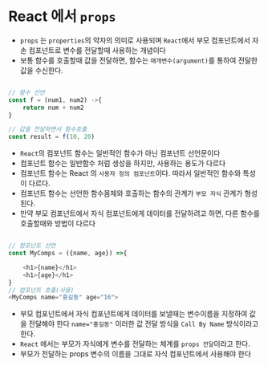 # React 에서 `props`

- `props` 는 `properties`의 약자의 의미로 사용되며 `React`에서 부모 컴포넌트에서 자손 컴포넌트로 변수를 전달할때 사용하는 개념이다
- 보통 함수를 호출할때 값을 전달하면, 함수는 `매개변수(argument)`를 통하여 전달한 값을 수신한다.

```Javascript

// 함수 선언
const f = (num1, num2) ->{
    return num + num2
}

// 값을 전달하면서 함수호출
const result = f(10, 20)

```

- `React`의 컴포넌트 함수는 일반적인 함수가 아닌 컴포넌트 선언문이다
- 컴포넌트 함수는 일반함수 처럼 생성을 하지만, 사용하는 용도가 다르다
- 컴포넌트 함수는 React 의 `사용자 정의 컴포넌트`이다. 따라서 일반적인 함수와 특성이 다르다.
- 컴포넌트 함수는 선언한 함수몸체와 호출하는 함수의 관계가 `부모 자식` 관계가 형성된다.
- 만약 부모 컴포넌트에서 자식 컴포넌트에게 데이터를 전달하려고 하면, 다른 함수를 호출할때와 방법이 다르다

```Javascript

// 컴포넌트 선언
const MyComps = ({name, age}) =>{

    <h1>{name}</h1>
    <h1>{age}</h1>
}
// 컴포넌트 호출(사용)
<MyComps name="홍길동" age="16">

```

- 부모 컴포넌트에서 자식 컴포넌트에게 데이터를 보낼때는 변수이름을 지정하여 값을 전달해야 한다 `name="홍길동"` 이러한 값 전달 방식을 `Call By Name` 방식이라고 한다.
- `React` 에서는 부모가 자식에게 변수를 전달하는 체계를 `props 전달`이라고 한다.
- 부모가 전달하는 props 변수의 이름을 그대로 자식 컴포넌트에서 사용해야 한다
